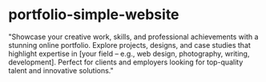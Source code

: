 # portfolio-simple-website
"Showcase your creative work, skills, and professional achievements with a stunning online portfolio. Explore projects, designs, and case studies that highlight expertise in [your field – e.g., web design, photography, writing, development]. Perfect for clients and employers looking for top-quality talent and innovative solutions."
